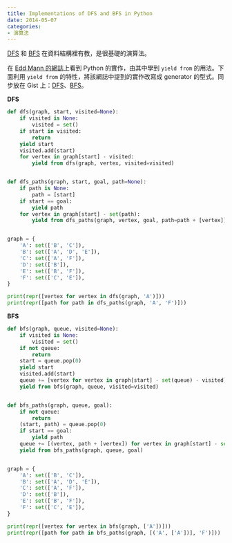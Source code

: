 ```yaml
---
title: Implementations of DFS and BFS in Python
date: 2014-05-07
categories:
- 演算法
---
```


[DFS](http://zh.wikipedia.org/zh-tw/%E6%B7%B1%E5%BA%A6%E4%BC%98%E5%85%88%E6%90%9C%E7%B4%A2) 和 [BFS](http://zh.wikipedia.org/zh-tw/%E5%B9%BF%E5%BA%A6%E4%BC%98%E5%85%88%E6%90%9C%E7%B4%A2) 在資料結構裡有教，是很基礎的演算法。

<!-- more -->

在 [Edd Mann 的網誌](http://eddmann.com/posts/depth-first-search-and-breadth-first-search-in-python/)上看到 Python 的實作，由其中學到 `yield from` 的用法。下面利用 `yield from` 的特性，將該網誌中提到的實作改寫成 generator 的型式。同步放在 Gist 上：[DFS](https://gist.github.com/changyuheng/08ffb779d83679393926)、[BFS](https://gist.github.com/changyuheng/97d320206af9a0018d7d)。

**DFS**

```python
def dfs(graph, start, visited=None):
    if visited is None:
        visited = set()
    if start in visited:
        return
    yield start
    visited.add(start)
    for vertex in graph[start] - visited:
        yield from dfs(graph, vertex, visited=visited)


def dfs_paths(graph, start, goal, path=None):
    if path is None:
        path = [start]
    if start == goal:
        yield path
    for vertex in graph[start] - set(path):
        yield from dfs_paths(graph, vertex, goal, path=path + [vertex])


graph = {
    'A': set(['B', 'C']),
    'B': set(['A', 'D', 'E']),
    'C': set(['A', 'F']),
    'D': set(['B']),
    'E': set(['B', 'F']),
    'F': set(['C', 'E']),
}

print(repr([vertex for vertex in dfs(graph, 'A')]))
print(repr([path for path in dfs_paths(graph, 'A', 'F')]))
```

**BFS**

```python
def bfs(graph, queue, visited=None):
    if visited is None:
        visited = set()
    if not queue:
        return
    start = queue.pop(0)
    yield start
    visited.add(start)
    queue += [vertex for vertex in graph[start] - set(queue) - visited]
    yield from bfs(graph, queue, visited=visited)


def bfs_paths(graph, queue, goal):
    if not queue:
        return
    (start, path) = queue.pop(0)
    if start == goal:
        yield path
    queue += [(vertex, path + [vertex]) for vertex in graph[start] - set(path)]
    yield from bfs_paths(graph, queue, goal)


graph = {
    'A': set(['B', 'C']),
    'B': set(['A', 'D', 'E']),
    'C': set(['A', 'F']),
    'D': set(['B']),
    'E': set(['B', 'F']),
    'F': set(['C', 'E']),
}

print(repr([vertex for vertex in bfs(graph, ['A'])]))
print(repr([path for path in bfs_paths(graph, [('A', ['A'])], 'F')]))
```
